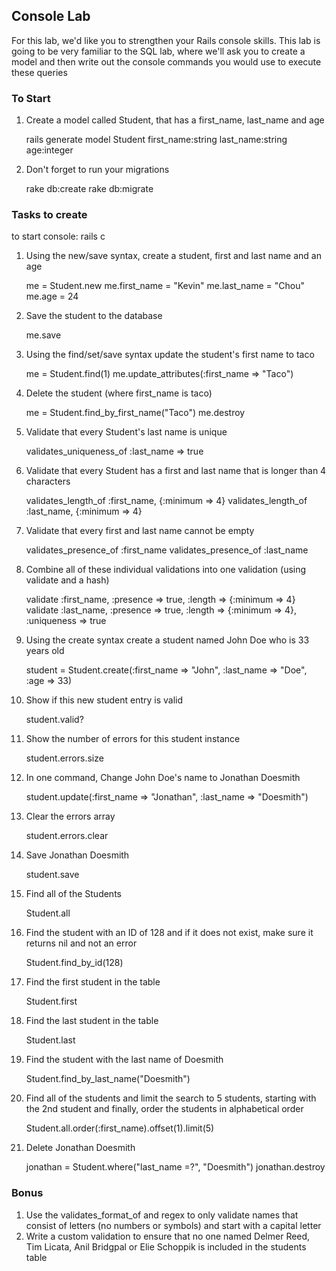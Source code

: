 ## Console Lab

For this lab, we'd like you to strengthen your Rails console skills. This lab is going to be very familiar to the SQL lab, where we'll ask you to create a model and then write out the console commands you would use to execute these queries

### To Start

1. Create a model called Student, that has a first_name, last_name and age

	rails generate model Student first_name:string last_name:string age:integer

2. Don't forget to run your migrations

	rake db:create
	rake db:migrate

### Tasks to create

to start console: rails c

1. Using the new/save syntax, create a student, first and last name and an age 

	me = Student.new
	me.first_name = "Kevin"
	me.last_name = "Chou"
	me.age = 24

2. Save the student to the database

	me.save

3. Using the find/set/save syntax update the student's first name to taco

	me = Student.find(1)
	me.update_attributes(:first_name => "Taco")

4. Delete the student (where first_name is taco)

	me = Student.find_by_first_name("Taco")
	me.destroy

5. Validate that every Student's last name is unique

	validates_uniqueness_of :last_name => true

6. Validate that every Student has a first and last name that is longer than 4 characters

	validates_length_of :first_name, {:minimum => 4}
	validates_length_of :last_name, {:minimum => 4}

7. Validate that every first and last name cannot be empty

	validates_presence_of :first_name
	validates_presence_of :last_name

8. Combine all of these individual validations into one validation (using validate and a hash) 

	validate :first_name, :presence => true, :length => {:minimum => 4}
	validate :last_name, :presence => true, :length => {:minimum => 4}, :uniqueness => true

9. Using the create syntax create a student named John Doe who is 33 years old

	student = Student.create(:first_name => "John", :last_name => "Doe", :age => 33)

10. Show if this new student entry is valid

	student.valid?

11. Show the number of errors for this student instance

	student.errors.size

12. In one command, Change John Doe's name to Jonathan Doesmith 

	student.update(:first_name => "Jonathan", :last_name => "Doesmith")
	
13. Clear the errors array

	student.errors.clear

14. Save Jonathan Doesmith

	student.save

15. Find all of the Students

	Student.all

16. Find the student with an ID of 128 and if it does not exist, make sure it returns nil and not an error

	Student.find_by_id(128)

17. Find the first student in the table
	
	Student.first

18. Find the last student in the table

	Student.last

19. Find the student with the last name of Doesmith

	Student.find_by_last_name("Doesmith")

20. Find all of the students and limit the search to 5 students, starting with the 2nd student and finally, order the students in alphabetical order
	
	Student.all.order(:first_name).offset(1).limit(5)

21. Delete Jonathan Doesmith
	
	jonathan = Student.where("last_name =?", "Doesmith")
	jonathan.destroy

### Bonus
1. Use the validates_format_of and regex to only validate names that consist of letters (no numbers or symbols) and start with a capital letter
2. Write a custom validation to ensure that no one named Delmer Reed, Tim Licata, Anil Bridgpal or Elie Schoppik is included in the students table


